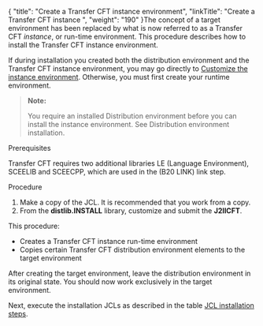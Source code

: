 {
    "title": "Create a Transfer CFT instance environment",
    "linkTitle": "Create a Transfer CFT instance ",
    "weight": "190"
}The concept of a <span class="span_6">target</span> environment has been replaced by what is now referred to as a Transfer CFT <span class="span_6" style="font-style: italic;">instance</span>, or run-time environment. This procedure describes how to install the Transfer CFT<span class="span_2"> </span><span class="span_6">instance</span> environment.

If during installation you created both the distribution environment and the Transfer CFT instance environment, you may go directly to [<span class="span_6">Customize the instance environment</span>](../../t_customize_instance_zos). Otherwise, you must first create your runtime environment.

> **Note:**
>
> You require an installed Distribution environment before you can install the instance environment. See Distribution environment installation.

Prerequisites

<span class="mc-variable axway_variables.Component_Long_Name variable">Transfer CFT</span> requires two additional libraries LE (Language Environment), SCEELIB and SCEECPP, which are used in the (B20 LINK) link step.

Procedure

1.  Make a copy of the JCL. It is recommended that you work from a copy.
2.  From the **distlib.INSTALL** library, customize and submit the **J2IICFT**.

This procedure:

-   Creates a Transfer CFT instance run-time environment
-   Copies certain Transfer CFT distribution environment elements to the target environment

After creating the target environment, leave the distribution environment in its original state. You should now work exclusively in the target environment.

Next, execute the installation JCLs as described in the table [JCL installation steps](../../manual_installation_steps).

